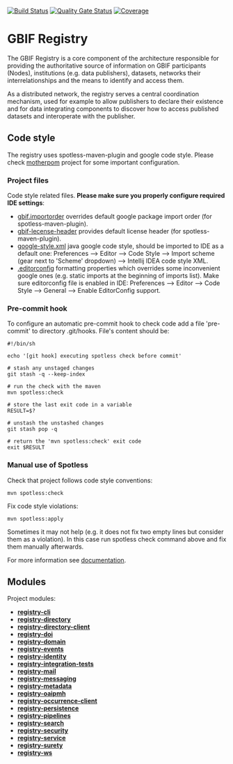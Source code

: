 [![Build Status](https://builds.gbif.org/job/registry-spring-boot/badge/icon?plastic)](https://builds.gbif.org/job/registry-spring-boot/)
[![Quality Gate Status](https://sonar.gbif.org/api/project_badges/measure?project=org.gbif.registry%3Aregistry-spring-boot-parent&metric=alert_status)](https://sonar.gbif.org/dashboard?id=org.gbif.registry%3Aregistry-spring-boot-parent)
[![Coverage](https://sonar.gbif.org/api/project_badges/measure?project=org.gbif.registry%3Aregistry-spring-boot-parent&metric=coverage)](http://sonar.gbif.org/dashboard?id=org.gbif.registry%3Aregistry-spring-boot-parent)

# GBIF Registry

The GBIF Registry is a core component of the architecture responsible for providing the authoritative source of information on GBIF participants (Nodes), institutions (e.g. data publishers), datasets, networks their interrelationships and the means to identify and access them.

As a distributed network, the registry serves a central coordination mechanism, used for example to allow publishers to declare their existence and for data integrating components to discover how to access published datasets and interoperate with the publisher.

## Code style

The registry uses spotless-maven-plugin and google code style.
Please check [motherpom](https://github.com/gbif/motherpom) project for some important configuration.

### Project files

Code style related files. **Please make sure you properly configure required IDE settings**:

- [gbif.importorder](./gbif.importorder) overrides default google package import order (for spotless-maven-plugin).
- [gbif-lecense-header](./gbif-license-header) provides default license header (for spotless-maven-plugin).
- [google-style.xml](./google-style.xml) java google code style, should be imported to IDE as a default one: Preferences --> Editor --> Code Style --> Import scheme (gear next to 'Scheme' dropdown) --> Intellij IDEA code style XML.
- [.editorconfig](./.editorconfig) formatting properties which overrides some inconvenient google ones (e.g. static imports at the beginning of imports list). Make sure editorconfig file is enabled in IDE: Preferences --> Editor --> Code Style --> General --> Enable EditorConfig support.


### Pre-commit hook
To configure an automatic pre-commit hook to check code add a file 'pre-commit' to directory .git/hooks.
File's content should be:

```
#!/bin/sh

echo '[git hook] executing spotless check before commit'

# stash any unstaged changes
git stash -q --keep-index

# run the check with the maven
mvn spotless:check

# store the last exit code in a variable
RESULT=$?

# unstash the unstashed changes
git stash pop -q

# return the 'mvn spotless:check' exit code
exit $RESULT
```

### Manual use of Spotless

Check that project follows code style conventions:

```
mvn spotless:check
```

Fix code style violations:

```
mvn spotless:apply
```

Sometimes it may not help (e.g. it does not fix two empty lines but consider them as a violation).
In this case run spotless check command above and fix them manually afterwards.

For more information see [documentation](https://github.com/diffplug/spotless/tree/master/plugin-maven).


## Modules
 Project modules:
 - [**registry-cli**](registry-spring-boot-cli/README.md)
 - [**registry-directory**](registry-spring-boot-directory/README.md)
 - [**registry-directory-client**](registry-spring-boot-directory-client/README.md)
 - [**registry-doi**](registry-spring-boot-doi/README.md)
 - [**registry-domain**](registry-spring-boot-domain/README.md)
 - [**registry-events**](registry-spring-boot-events/README.md)
 - [**registry-identity**](registry-spring-boot-identity/README.md)
 - [**registry-integration-tests**](registry-spring-boot-integration-tests/README.md)
 - [**registry-mail**](registry-spring-boot-mail/README.md)
 - [**registry-messaging**](registry-spring-boot-messaging/README.md)
 - [**registry-metadata**](registry-spring-boot-metadata/README.md)
 - [**registry-oaipmh**](registry-spring-boot-oaipmh/README.md)
 - [**registry-occurrence-client**](registry-spring-boot-occurrence-client/README.md)
 - [**registry-persistence**](registry-spring-boot-persistence/README.md)
 - [**registry-pipelines**](registry-spring-boot-pipelines/README.md)
 - [**registry-search**](registry-spring-boot-search/README.md)
 - [**registry-security**](registry-spring-boot-security/README.md)
 - [**registry-service**](registry-spring-boot-service/README.md)
 - [**registry-surety**](registry-spring-boot-surety/README.md)
 - [**registry-ws**](registry-spring-boot-ws/README.md)
